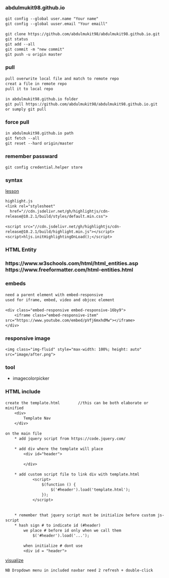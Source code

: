 ### abdulmukit98.github.io

	git config --global user.name "Your name"
	git config --global uuser.email "Your emaill"
	
	git clone https://github.com/abdulmukit98/abdulmukit98.github.io.git
	git status
	git add --all
	git commit -m "new commit"
	git push -u origin master

### pull

	pull overwrite local file and match to remote repo
	creat a file in remote repo
	pull it to local repo

	in abdulmukit98.github.io folder
	git pull https://github.com/abdulmukit98/abdulmukit98.github.io.git
	or sumply git pull

### force pull
	
	in abdulmukit98.github.io path
	git fetch --all
	git reset --hard origin/master

### remember passward
    git config credential.helper store

### syntax 

[lesson](https://www.youtube.com/watch?v=lusCM67ZvNM)<br>

    highlight.js
    <link rel="stylesheet"
      href="//cdn.jsdelivr.net/gh/highlightjs/cdn-release@10.2.1/build/styles/default.min.css">
    
    <script src="//cdn.jsdelivr.net/gh/highlightjs/cdn-release@10.2.1/build/highlight.min.js"></script>
    <script>hljs.initHighlightingOnLoad();</script>

### HTML Entity
<h3>
https://www.w3schools.com/html/html_entities.asp<br>
https://www.freeformatter.com/html-entities.html<br>
</h3>


### embeds
    need a parent element with embed-responsive
    used for iframe, embed, video and objcec element
    
    <div class="embed-responsive embed-responsive-16by9">
        <iframe class="embed-responsive-item" src="https://www.youtube.com/embed/pVfj6mxhdMw"></iframe>
    </div> 
### responsive image
    <img class="img-fluid" style="max-width: 100%; height: auto" src="image/after.png">

### tool
* imagecolorpicker

### HTML include
    
    create the template.html        //this can be both elaborate or minified
        <div>
            Template Nav
        </div>
    
    on the main file 
        * add jquery script from https://code.jquery.com/
    
        * add div where the template will place
            <div id="header">

            </div>
        
        * add custom script file to link div with template.html
                <script>
                    $(function () {
                        $('#header').load('template.html');
                    });
                </script>
        
        
        * remember that jquery script must be initialize before custom js-script
        * hash sign # to indicate id (#header)
            we place # before id only when we call them
                $('#header').load('...');
            
            when initialize # dont use
            <div id = "header">
            
            
        
[visualize](https://www.youtube.com/watch?v=m_RInqNGwmo)<br>
    
    NB Dropdown menu in included navbar need 2 refresh + double-click